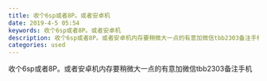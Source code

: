 ```yaml
---
title: 收个6sp或者8P。或者安卓机
date: 2019-4-5 05:54
keywords: 收个6sp或者8P。或者安卓机
description: 收个6sp或者8P。或者安卓机内存要稍微大一点的有意加微信tbb2303备注手机
categories: used
---
```

<td class="t_f" id="postmessage_3398183">

收个6sp或者8P。或者安卓机内存要稍微大一点的有意加微信tbb2303备注手机<br/>
<img alt="" border="0" class="zoom" data-cf-modified-5ab90514f675d1ebb8b872b2-="" file="http://www.flw.ph/data/appbyme/upload/image/201904/05/ney08tfeiyfw.jpg" id="aimg_rc5Xw" lazyloadthumb="1" onclick="" onmouseover="" src="http://www.flw.ph/data/appbyme/upload/image/201904/05/ney08tfeiyfw.jpg"/><br/>
<br/>
</td>
